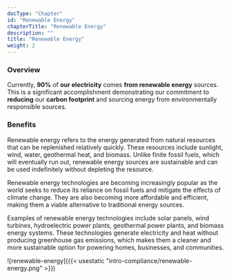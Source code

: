 ```yaml
---
docType: "Chapter"
id: "Renewable Energy"
chapterTitle: "Renewable Energy"
description: ""
title: "Renewable Energy"
weight: 2
---
```


### **Overview**

Currently, **90%** of **our electricity** comes **from renewable energy** sources. This is a significant accomplishment demonstrating our commitment to **reducing** our **carbon footprint** and sourcing energy from environmentally responsible sources.

### **Benefits**

Renewable energy refers to the energy generated from natural resources that can be replenished relatively quickly. These resources include sunlight, wind, water, geothermal heat, and biomass. Unlike finite fossil fuels, which will eventually run out, renewable energy sources are sustainable and can be used indefinitely without depleting the resource.

Renewable energy technologies are becoming increasingly popular as the world seeks to reduce its reliance on fossil fuels and mitigate the effects of climate change. They are also becoming more affordable and efficient, making them a viable alternative to traditional energy sources.

Examples of renewable energy technologies include solar panels, wind turbines, hydroelectric power plants, geothermal power plants, and biomass energy systems. These technologies generate electricity and heat without producing greenhouse gas emissions, which makes them a cleaner and more sustainable option for powering homes, businesses, and communities.

![renewable-energy]({{< usestatic "intro-compliance/renewable-energy.png" >}})


